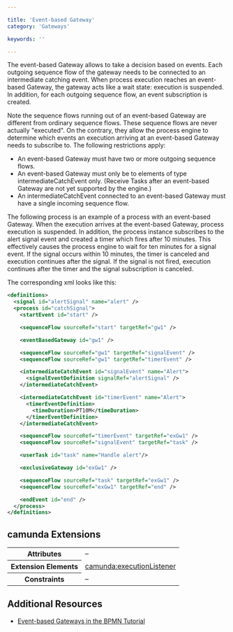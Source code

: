 ```yaml
---

title: 'Event-based Gateway'
category: 'Gateways'

keywords: ''

---
```



The event-based Gateway allows to take a decision based on events. Each outgoing sequence flow of the gateway needs to be connected to an intermediate catching event. When process execution reaches an event-based Gateway, the gateway acts like a wait state: execution is suspended. In addition, for each outgoing sequence flow, an event subscription is created.

Note the sequence flows running out of an event-based Gateway are different from ordinary sequence flows. These sequence flows are never actually "executed". On the contrary, they allow the process engine to determine which events an execution arriving at an event-based Gateway needs to subscribe to. The following restrictions apply:

*   An event-based Gateway must have two or more outgoing sequence flows.
*   An event-based Gateway must only be to elements of type intermediateCatchEvent only.
    (Receive Tasks after an event-based Gateway are not yet supported by the engine.)
*   An intermediateCatchEvent connected to an event-based Gateway must have a single incoming sequence flow.

The following process is an example of a process with an event-based Gateway. When the execution arrives at the event-based Gateway, process execution is suspended. In addition, the process instance subscribes to the alert signal event and created a timer which fires after 10 minutes. This effectively causes the process engine to wait for ten minutes for a signal event. If the signal occurs within 10 minutes, the timer is canceled and execution continues after the signal. If the signal is not fired, execution continues after the timer and the signal subscription is canceled.

<div data-bpmn-diagram="implement/event-based-gateway"></div>

The corresponding xml looks like this:

```xml
<definitions>
  <signal id="alertSignal" name="alert" />
  <process id="catchSignal">
    <startEvent id="start" />

    <sequenceFlow sourceRef="start" targetRef="gw1" />

    <eventBasedGateway id="gw1" />

    <sequenceFlow sourceRef="gw1" targetRef="signalEvent" />
    <sequenceFlow sourceRef="gw1" targetRef="timerEvent" />

    <intermediateCatchEvent id="signalEvent" name="Alert">
      <signalEventDefinition signalRef="alertSignal" />
    </intermediateCatchEvent>

    <intermediateCatchEvent id="timerEvent" name="Alert">
      <timerEventDefinition>
        <timeDuration>PT10M</timeDuration>
      </timerEventDefinition>
    </intermediateCatchEvent>

    <sequenceFlow sourceRef="timerEvent" targetRef="exGw1" />
    <sequenceFlow sourceRef="signalEvent" targetRef="task" />

    <userTask id="task" name="Handle alert"/>

    <exclusiveGateway id="exGw1" />

    <sequenceFlow sourceRef="task" targetRef="exGw1" />
    <sequenceFlow sourceRef="exGw1" targetRef="end" />

    <endEvent id="end" />
  </process>
</definitions>
```

## camunda Extensions

<table class="table table-striped">
  <tr>
    <th>Attributes</th>
    <td>&ndash;</td>
  </tr>
  <tr>
    <th>Extension Elements</th>
    <td>
      <a href="ref:#custom-extensions-camunda-extension-elements-camundaexecutionlistener">camunda:executionListener</a>
    </td>
  </tr>
  <tr>
    <th>Constraints</th>
    <td>&ndash;</td>
  </tr>
</table>

## Additional Resources

*   [Event-based Gateways in the BPMN Tutorial](http://camunda.org/design/reference.html#!/gateways/event)
